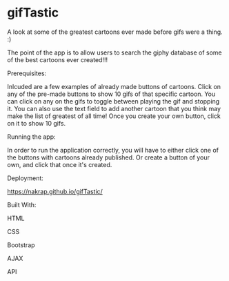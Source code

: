 # gifTastic


A look at some of the greatest cartoons ever made before gifs were a thing. :)

The point of the app is to allow users to search the giphy database of some of the best cartoons ever created!!!


Prerequisites:

Inlcuded are a few examples of already made buttons of cartoons. Click on any of the pre-made buttons to show 10 gifs of that specific cartoon. 
You can click on any on the gifs to toggle between playing the gif and stopping it.
You can also use the text field to add another cartoon that you think may make the list of greatest of all time! 
Once you create your own button, click on it to show 10 gifs. 


Running the app:

In order to run the application correctly, you will have to either click one of the buttons with cartoons already published. Or create a button of your own, and click that once it's created. 


Deployment:

https://nakrap.github.io/gifTastic/


Built With:

HTML

CSS

Bootstrap

AJAX

API

